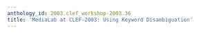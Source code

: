 ```yaml
---
anthology_id: 2003.clef_workshop-2003.36
title: 'MediaLab at CLEF-2003: Using Keyword Disambiguation'
---
```

